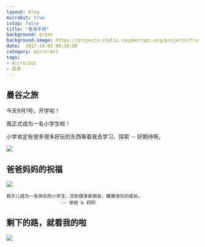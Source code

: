 ```yaml
---
layout: blog
microbit: true
istop: false
title: "看谁手稳"
background: green
background-image: https://projects-static.raspberrypi.org/projects/frustration/b74f0bebd84cd475fa8e7a19d2040d74df5cfe41/en/images/frustration.png
date:  2017-10-03 08:30:00
category: micro:bit
tags:
- micro:bit
- 容易
---
```


## 曼谷之旅

今天9月1号，开学啦！

我正式成为一名小学生啦！

小学肯定有很多很多好玩的东西等着我去学习、探索 -- 好期待呀。

![](http://xiooix.oss-cn-hangzhou.aliyuncs.com/img/learn_20170901_pic1.jpg)


## 爸爸妈妈的祝福
![](http://xiooix.oss-cn-hangzhou.aliyuncs.com/img/learn_20170910_pic3.jpg)

>
```
祝于儿成为一名快乐的小学生，交到很多新朋友，健康快乐的成长。
 					-- 爸爸 & 妈妈
```

## 剩下的路，就看我的啦

![](http://xiooix.oss-cn-hangzhou.aliyuncs.com/img/learn_20170901_pic2.jpg)

